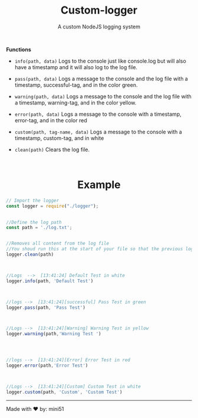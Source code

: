 <h1 align='center'>Custom-logger</h1>
<p align="center">A custom NodeJS logging system</p>

<br>



<p style="font-weight:bold">Functions</p>

- `info(path, data)` Logs to the console just like console.log but will also have a timestamp and it will also log to the log file.

- `pass(path, data)` Logs a message to the console and the log file with a timestamp, successful-tag, and in the color green.

- `warning(path, data)` Logs a message to the console and the log file with a timestamp, warning-tag, and in the color yellow.

- `error(path, data)` Logs a message to the console with a timestamp, error-tag, and in the color red

- `custom(path, tag-name, data)` Logs a message to the console with a timestamp, custom-tag, and in white

- `clean(path)` Clears the log file.
  




<br>
<h1 align="center">Example</h1>

```js
// Import the logger 
const logger = require("./logger");

 
//Define the log path 
const path = './log.txt';


//Removes all content from the log file
//You shoud run this at the start of your file so that the previous log is cleared 
logger.clean(path)



//Logs  -->  [13:41:24] Default Test in white
logger.info(path, 'Default Test')



//logs -->  [13:41:24][successful] Pass Test in green
logger.pass(path, 'Pass Test')



//Logs -->  [13:41:24][Warning] Warning Test in yellow
logger.warning(path,'Warning Test ')




//logs -->  [13:41:24][Error] Error Test in red
logger.error(path,'Error Test')



//Logs -->  [13:41:24][Custom] Custom Test in white
logger.custom(path, 'Custom', 'Custom Test')
```

<hr>
<p>Made with ❤️ by: mini51</p> 